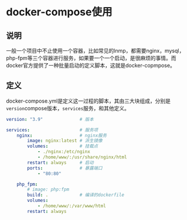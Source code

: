 # docker-compose使用

## 说明
一般一个项目中不止使用一个容器，比如常见的lnmp，都需要nginx，mysql，php-fpm等三个容器进行服务，如果要一个一个启动，是很麻烦的事情。而docker官方提供了一种批量启动的定义脚本，这就是docker-copmpose。

## 定义
docker-compose.yml是定义这一过程的脚本，其由三大块组成，分别是`version`compose版本，`services`服务，和其他定义。  
```yml
version: "3.9"              # 版本

services:                   # 服务项
    nginx:                  # nginx服务
        image: nginx:latest # 派生镜像
        volumes:            # 挂载点
            - ./nginx:/etc/nginx
            - /home/www/:/usr/share/nginx/html
        restart: always     # 启动
        ports:              # 暴露端口
            - "80:80"

    php_fpm:
        # image: php:fpm
        build: .            # 编译的dockerfile
        volumes: 
            - /home/www/:/var/www/html
        restart: always
```